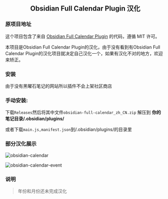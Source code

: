 <h2 align="center">Obsidian Full Calendar Plugin 汉化</h2>

### 原项目地址

这个项目包含了来自 [Obsidian Full Calendar Plugin](https://github.com/davish/obsidian-full-calendar) 的代码，遵循 MIT 许可。

本项目是Obsidian Full Calendar Plugin的汉化，由于没有看到有Obsidian Full Calendar Plugin的汉化项目就决定自己汉化一个，如果有汉化不对的地方，欢迎来矫正。

### 安装

由于没有黑曜石笔记的网站所以插件不会上架社区商店

### 手动安装:

下载`Releases`然后将其中文件`obsidian-full-calendar_zh_CN.zip` 解压到 **你的笔记目录/.obsidian/plugins/**

或者下载`main.js,manifest.json`到/.obsidian/plugins/的目录里

### 部分汉化展示
![obsidian-calendar](https://github.com/ACodeHX/obsidian-full-calendar-zh-CN/assets/127362983/7f35d8ee-760b-4e3a-b48b-295b26950b0a)

![obsidian-calendar-event](https://github.com/ACodeHX/obsidian-full-calendar-zh-CN/assets/127362983/d9dc117f-89ec-41cb-8bf3-cb414b4c85f3)

### 说明
>年份和月份还未完成汉化

